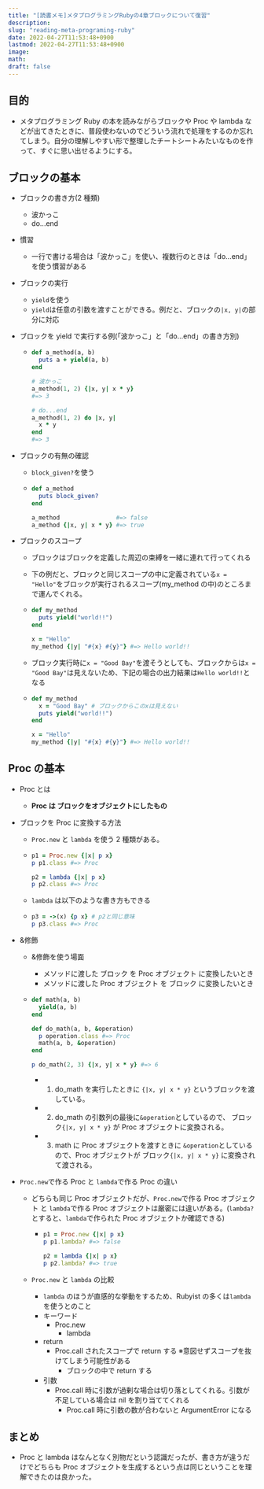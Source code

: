 ```yaml
---
title: "[読書メモ]メタプログラミングRubyの4章ブロックについて復習"
description:
slug: "reading-meta-programing-ruby"
date: 2022-04-27T11:53:48+0900
lastmod: 2022-04-27T11:53:48+0900
image:
math:
draft: false
---
```


## 目的

- メタプログラミング Ruby の本を読みながらブロックや Proc や lambda などが出てきたときに、普段使わないのでどういう流れで処理をするのか忘れてしまう。自分の理解しやすい形で整理したチートシートみたいなものを作って、すぐに思い出せるようにする。

## ブロックの基本

- ブロックの書き方(2 種類)
  - 波かっこ
  - do...end
- 慣習
  - 一行で書ける場合は「波かっこ」を使い、複数行のときは「do...end」を使う慣習がある
- ブロックの実行
  - `yield`を使う
  - `yield`は任意の引数を渡すことができる。例だと、ブロックの`|x, y|`の部分に対応
- ブロックを yield で実行する例(「波かっこ」と「do...end」の書き方別)

  - ```ruby
    def a_method(a, b)
      puts a + yield(a, b)
    end

    # 波かっこ
    a_method(1, 2) {|x, y| x * y}
    #=> 3

    # do...end
    a_method(1, 2) do |x, y|
      x * y
    end
    #=> 3
    ```

- ブロックの有無の確認

  - `block_given?`を使う
  - ```ruby
    def a_method
      puts block_given?
    end

    a_method                #=> false
    a_method {|x, y| x * y} #=> true
    ```

- ブロックのスコープ

  - ブロックはブロックを定義した周辺の束縛を一緒に連れて行ってくれる
  - 下の例だと、ブロックと同じスコープの中に定義されている`x = "Hello"`をブロックが実行されるスコープ(my_method の中)のところまで運んでくれる。
  - ```ruby
    def my_method
      puts yield("world!!")
    end

    x = "Hello"
    my_method {|y| "#{x} #{y}"} #=> Hello world!!
    ```

  - ブロック実行時に`x = "Good Bay"`を渡そうとしても、ブロックからは`x = "Good Bay"`は見えないため、下記の場合の出力結果は`Hello world!!`となる
  - ```ruby
    def my_method
      x = "Good Bay" # ブロックからこのxは見えない
      puts yield("world!!")
    end

    x = "Hello"
    my_method {|y| "#{x} #{y}"} #=> Hello world!!
    ```

## Proc の基本

- Proc とは
  - **Proc は ブロックをオブジェクトにしたもの**
- ブロックを Proc に変換する方法

  - `Proc.new` と `lambda` を使う 2 種類がある。
  - ```ruby
    p1 = Proc.new {|x| p x}
    p p1.class #=> Proc

    p2 = lambda {|x| p x}
    p p2.class #=> Proc
    ```

  - `lambda` は以下のような書き方もできる
  - ```ruby
    p3 = ->(x) {p x} # p2と同じ意味
    p p3.class #=> Proc
    ```

- &修飾

  - &修飾を使う場面
    - メソッドに渡した ブロック を Proc オブジェクト に変換したいとき
    - メソッドに渡した Proc オブジェクト を ブロック に変換したいとき
  - ```ruby
    def math(a, b)
      yield(a, b)
    end

    def do_math(a, b, &operation)
      p operation.class #=> Proc
      math(a, b, &operation)
    end

    p do_math(2, 3) {|x, y| x * y} #=> 6
    ```

    - 1. do_math を実行したときに `{|x, y| x * y}` というブロックを渡している。
    - 2. do_math の引数列の最後に`&operation`としているので、 ブロック`{|x, y| x * y}` が Proc オブジェクトに変換される。
    - 3. math に Proc オブジェクトを渡すときに `&operation`としているので、Proc オブジェクトが ブロック`{|x, y| x * y}` に変換されて渡される。

- `Proc.new`で作る Proc と `lambda`で作る Proc の違い

  - どちらも同じ Proc オブジェクトだが、`Proc.new`で作る Proc オブジェクト と `lambda`で作る Proc オブジェクトは厳密には違いがある。(`lambda?`とすると、`lambda`で作られた Proc オブジェクトか確認できる)

    - ```ruby
      p1 = Proc.new {|x| p x}
      p p1.lambda? #=> false

      p2 = lambda {|x| p x}
      p p2.lambda? #=> true
      ```

  - `Proc.new` と `lambda` の比較
    - `lambda` のほうが直感的な挙動をするため、Rubyist の多くは`lambda` を使うとのこと
    - キーワード
      - Proc.new
        - lambda
    - return
      - Proc.call されたスコープで return する
        ※意図せずスコープを抜けてしまう可能性がある
        - ブロックの中で return する
    - 引数
      - Proc.call 時に引数が過剰な場合は切り落としてくれる。引数が不足している場合は nil を割り当ててくれる
        - Proc.call 時に引数の数が合わないと ArgumentError になる

## まとめ

- Proc と lambda はなんとなく別物だという認識だったが、書き方が違うだけでどちらも Proc オブジェクトを生成するという点は同じということを理解できたのは良かった。
